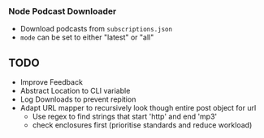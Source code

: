 ### Node Podcast Downloader
   - Download podcasts from `subscriptions.json`
   - `mode` can be set to either "latest" or "all"

## TODO

- Improve Feedback
- Abstract Location to CLI variable
- Log Downloads to prevent repition
- Adapt URL mapper to recursively look though entire post object for url
    - Use regex to find strings that start 'http' and end 'mp3'
    - check enclosures first (prioritise standards and reduce workload)


	
